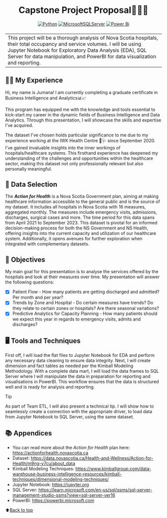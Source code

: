 <h1 align="center"> Capstone Project Proposal👩‍🎓📝 </h1> <a name="top"></a>

<div align="center">
  
  <a href="">![Python](https://img.shields.io/badge/python-3670A0?style=for-the-badge&logo=python&logoColor=ffdd54)</a>
  <a href="">![MicrosoftSQLServer](https://img.shields.io/badge/Microsoft%20SQL%20Server-CC2927?style=for-the-badge&logo=microsoft%20sql%20server&logoColor=white)</a>
  <a href="">![Power Bi](https://img.shields.io/badge/power_bi-F2C811?style=for-the-badge&logo=powerbi&logoColor=black)</a>

</div>

<h3 align="center"> <table><tr><td> This project will be a thorough analysis of Nova Scotia hospitals, their total occupancy and service volumes. I will be using Jupyter Notebook for Exploratory Data Analysis (EDA), SQL Server for data manipulation, and PowerBI for data visualization and reporting.</td></tr></table> </h3>

## 👩‍💻 My Experience

Hi, my name is Jumana! I am currently completing a graduate certificate in Business Intelligence and Analytics📊📈

This program has equipped me with the knowledge and tools essential to kick-start my career in the dynamic fields of Business Intelligence and Data Analytics. Through this presentation, I will showcase the skills and expertise I've acquired.

The dataset I've chosen holds particular significance to me due to my experience working at the IWK Health Centre 🏥🩺 since September 2020. I've gained invaluable insights into the inner workings of hospitals/healthcare systems. This firsthand experience has deepened my understanding of the challenges and opportunities within the healthcare sector, making this dataset not only professionally relevant but also personally meaningful.

## 📂 Data Selection

The _**Action for Health**_ is a Nova Scotia Government plan, aiming at making healthcare information accessible to the general public and is the source of my dataset. It includes all hospitals in Nova Scotia with 16 measures, aggregated monthly. The measures include emergency visits, admissions, discharges, surgical cases and more. The time period for this data spans from April 2021 to September 2023. This dataset is pivotal for an informed decision-making process for both the NS Government and NS Health, offering insights into the current capacity and utilization of our healthcare system. Additionally, it opens avenues for further exploration when integrated with complementary datasets.

## 🎯 Objectives
My main goal for this presentation is to analyse the services offered by the hospitals and look at their measures over time. My presentation will answer the following questions:
- [X] Patient Flow - How many patients are getting discharged and admitted? Per month and per year?
- [X] Trends by Zone and Hospital - Do certain measures have trends? Do they relate to certain zones or hospitals? Are there seasonal variations?
- [X] Predictive Analytics for Capacity Planning - How many patients should we expect this year in regards to emergency visits, admits and discharges? 

## 🖥️ Tools and Techniques
First off, I will load the flat files to Jupyter Notebook for EDA and perform any necessary data cleaning to ensure data integrity. Next, I will create dimension and fact tables as needed per the Kimball Modeling Methodology. With a complete data mart, I will load the data frames to SQL Server where I will manipulate the data in preparation for reporting and visualisations in PowerBI. This workflow ensures that the data is structured well and is ready for analysis and reporting.

> [!TIP]
> As part of Team ETL, I will also present a technical tip. I will show how to seamlessly create a connection with the appropriate driver, to load data from Jupyter Notebook to SQL Server, using the same dataset.

## 📚 Appendices
- You can read more about the _Action for Health_ plan here: https://actionforhealth.novascotia.ca
- Dataset: https://data.novascotia.ca/Health-and-Wellness/Action-for-Health/m9ng-y7cu/about_data
- Kimball Modeling Techniques: https://www.kimballgroup.com/data-warehouse-business-intelligence-resources/kimball-techniques/dimensional-modeling-techniques/
- Jupyter Notebook: https://jupyter.org
- SQL Server: https://learn.microsoft.com/en-us/sql/ssms/sql-server-management-studio-ssms?view=sql-server-ver16
- PowerBI: https://powerbi.microsoft.com

⬆️[Back to top](#top)
